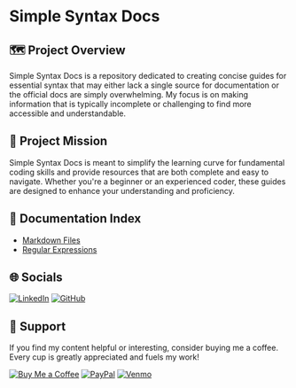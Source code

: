 # Simple Syntax Docs

## 🗺️ Project Overview
Simple Syntax Docs is a repository dedicated to creating concise guides for essential syntax that may either lack a single source for documentation or the official docs are simply overwhelming. My focus is on making information that is typically incomplete or challenging to find more accessible and understandable.

## 🎯 Project Mission
Simple Syntax Docs is meant to simplify the learning curve for fundamental coding skills and provide resources that are both complete and easy to navigate. Whether you're a beginner or an experienced coder, these guides are designed to enhance your understanding and proficiency.

## 📑 Documentation Index
- [Markdown Files](./docs/markdown.md)
- [Regular Expressions](./docs/regEx.md)

## 🌐 Socials
[![LinkedIn](https://img.shields.io/badge/LinkedIn-%230077B5.svg?logo=linkedin&logoColor=white)](https://linkedin.com/in/tzm01)
[![GitHub](https://img.shields.io/badge/GitHub-black?logo=github&logoColor=white)](https://github.com/TheCyberLocal)

## 💖 Support
If you find my content helpful or interesting, consider buying me a coffee. Every cup is greatly appreciated and fuels my work!

[![Buy Me a Coffee](https://img.shields.io/badge/-buy_me_a%C2%A0coffee-gray?logo=buy-me-a-coffee)](https://buymeacoffee.com/thecyberlocal)
[![PayPal](https://img.shields.io/badge/PayPal-00457C?logo=paypal&logoColor=white)](https://www.paypal.com/paypalme/TheCyberLocal)
[![Venmo](https://img.shields.io/badge/Venmo-008CFF?logo=venmo&logoColor=white)](https://www.venmo.com/TheCyberLocal)
